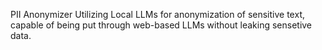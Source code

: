 PII Anonymizer Utilizing Local LLMs for anonymization of sensitive text, capable of being put through web-based LLMs without leaking sensetive data.
